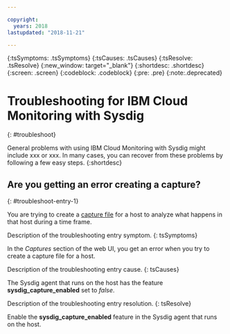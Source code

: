 ```yaml
---

copyright:
  years: 2018
lastupdated: "2018-11-21"

---
```


{:tsSymptoms: .tsSymptoms}
{:tsCauses: .tsCauses}
{:tsResolve: .tsResolve}
{:new_window: target="_blank"}
{:shortdesc: .shortdesc}
{:screen: .screen}
{:codeblock: .codeblock}
{:pre: .pre}
{:note:.deprecated}

# Troubleshooting for IBM Cloud Monitoring with Sysdig
{: #troubleshoot}

General problems with using IBM Cloud Monitoring with Sysdig might include xxx or xxx. In many cases, you can recover from these problems by following a few easy steps.
{:shortdesc}

## Are you getting an error creating a capture?
{: #troubleshoot-entry-1}

You are trying to create a [capture file](/docs/services/Monitoring-with-Sysdig/captures.html#captures) for a host to analyze what happens in that host during a time frame. 

Description of the troubleshooting entry symptom.
{: tsSymptoms}

In the *Captures* section of the web UI, you get an error when you try to create a capture file for a host.

Description of the troubleshooting entry cause.
{: tsCauses}

The Sysdig agent that runs on the host has the feature **sysdig_capture_enabled** set to *false*.

Description of the troubleshooting entry resolution.
{: tsResolve}

Enable the **sysdig_capture_enabled** feature in the Sysdig agent that runs on the host.

